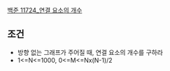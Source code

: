 [백준 11724_연결 요소의 개수](https://www.acmicpc.net/problem/11724)


## 조건
- 방향 없는 그래프가 주어질 때, 연결 요소의 개수를 구하라
- 1<=N<=1000, 0<=M<=Nx(N-1)/2